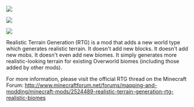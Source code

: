 ![](http://i.imgur.com/fntMwQe.png)

![](http://i.imgur.com/FcLR7Mq.gif)

![](http://i.imgur.com/YUyTPsc.png)

Realistic Terrain Generation (RTG) is a mod that adds a new world type which generates realistic terrain. It doesn't add new blocks. It doesn't add new mobs. It doesn't even add new biomes. It simply generates more realistic-looking terrain for existing Overworld biomes (including those added by other mods).

For more information, please visit the official RTG thread on the Minecraft Forum: http://www.minecraftforum.net/forums/mapping-and-modding/minecraft-mods/2524489-realistic-terrain-generation-rtg-realistic-biomes
